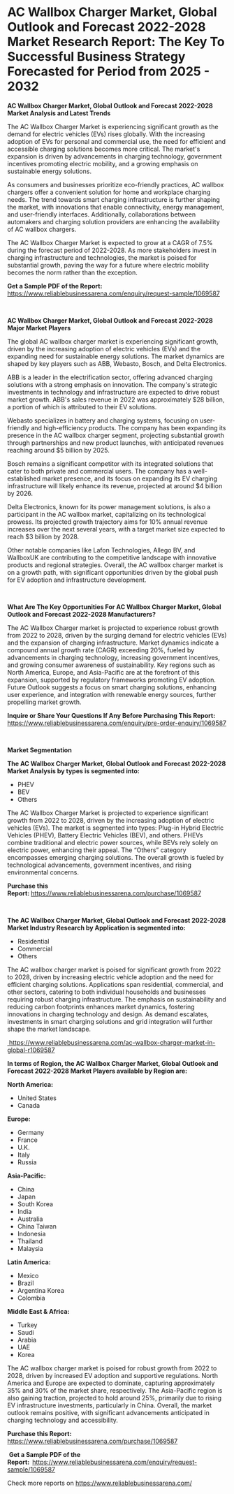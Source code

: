 <p><h1>AC Wallbox Charger Market, Global Outlook and Forecast 2022-2028 Market Research Report: The Key To Successful Business Strategy Forecasted for Period from 2025 - 2032</h1></p><p><strong>AC Wallbox Charger Market, Global Outlook and Forecast 2022-2028 Market Analysis and Latest Trends</strong></p>
<p><p>The AC Wallbox Charger Market is experiencing significant growth as the demand for electric vehicles (EVs) rises globally. With the increasing adoption of EVs for personal and commercial use, the need for efficient and accessible charging solutions becomes more critical. The market's expansion is driven by advancements in charging technology, government incentives promoting electric mobility, and a growing emphasis on sustainable energy solutions. </p><p>As consumers and businesses prioritize eco-friendly practices, AC wallbox chargers offer a convenient solution for home and workplace charging needs. The trend towards smart charging infrastructure is further shaping the market, with innovations that enable connectivity, energy management, and user-friendly interfaces. Additionally, collaborations between automakers and charging solution providers are enhancing the availability of AC wallbox chargers.</p><p>The AC Wallbox Charger Market is expected to grow at a CAGR of 7.5% during the forecast period of 2022-2028. As more stakeholders invest in charging infrastructure and technologies, the market is poised for substantial growth, paving the way for a future where electric mobility becomes the norm rather than the exception.</p></p>
<p><strong>Get a Sample PDF of the Report:&nbsp;</strong> <a href="https://www.reliablebusinessarena.com/enquiry/request-sample/1069587?utm_campaign=2889&utm_medium=2&utm_source=Github&utm_content=ia&utm_term=21032025&utm_id=ac-wallbox-charger-market-global-outlook-and-forecast-2022-2028">https://www.reliablebusinessarena.com/enquiry/request-sample/1069587</a></p>
<p>&nbsp;</p>
<p><strong>AC Wallbox Charger Market, Global Outlook and Forecast 2022-2028 Major Market Players</strong></p>
<p><p>The global AC wallbox charger market is experiencing significant growth, driven by the increasing adoption of electric vehicles (EVs) and the expanding need for sustainable energy solutions. The market dynamics are shaped by key players such as ABB, Webasto, Bosch, and Delta Electronics.</p><p>ABB is a leader in the electrification sector, offering advanced charging solutions with a strong emphasis on innovation. The company's strategic investments in technology and infrastructure are expected to drive robust market growth. ABB's sales revenue in 2022 was approximately $28 billion, a portion of which is attributed to their EV solutions.</p><p>Webasto specializes in battery and charging systems, focusing on user-friendly and high-efficiency products. The company has been expanding its presence in the AC wallbox charger segment, projecting substantial growth through partnerships and new product launches, with anticipated revenues reaching around $5 billion by 2025.</p><p>Bosch remains a significant competitor with its integrated solutions that cater to both private and commercial users. The company has a well-established market presence, and its focus on expanding its EV charging infrastructure will likely enhance its revenue, projected at around $4 billion by 2026.</p><p>Delta Electronics, known for its power management solutions, is also a participant in the AC wallbox market, capitalizing on its technological prowess. Its projected growth trajectory aims for 10% annual revenue increases over the next several years, with a target market size expected to reach $3 billion by 2028.</p><p>Other notable companies like Lafon Technologies, Allego BV, and WallboxUK are contributing to the competitive landscape with innovative products and regional strategies. Overall, the AC wallbox charger market is on a growth path, with significant opportunities driven by the global push for EV adoption and infrastructure development.</p></p>
<p>&nbsp;</p>
<p><strong>What Are The Key Opportunities For AC Wallbox Charger Market, Global Outlook and Forecast 2022-2028 Manufacturers?</strong></p>
<p><p>The AC Wallbox Charger market is projected to experience robust growth from 2022 to 2028, driven by the surging demand for electric vehicles (EVs) and the expansion of charging infrastructure. Market dynamics indicate a compound annual growth rate (CAGR) exceeding 20%, fueled by advancements in charging technology, increasing government incentives, and growing consumer awareness of sustainability. Key regions such as North America, Europe, and Asia-Pacific are at the forefront of this expansion, supported by regulatory frameworks promoting EV adoption. Future Outlook suggests a focus on smart charging solutions, enhancing user experience, and integration with renewable energy sources, further propelling market growth.</p></p>
<p><strong>Inquire or Share Your Questions If Any Before Purchasing This Report:</strong> <a href="https://www.reliablebusinessarena.com/enquiry/pre-order-enquiry/1069587?utm_campaign=2889&utm_medium=2&utm_source=Github&utm_content=ia&utm_term=21032025&utm_id=ac-wallbox-charger-market-global-outlook-and-forecast-2022-2028">https://www.reliablebusinessarena.com/enquiry/pre-order-enquiry/1069587</a></p>
<p>&nbsp;</p>
<p><strong>Market Segmentation</strong></p>
<p><strong>The AC Wallbox Charger Market, Global Outlook and Forecast 2022-2028 Market Analysis by types is segmented into:</strong></p>
<p><ul><li>PHEV</li><li>BEV</li><li>Others</li></ul></p>
<p><p>The AC Wallbox Charger Market is projected to experience significant growth from 2022 to 2028, driven by the increasing adoption of electric vehicles (EVs). The market is segmented into types: Plug-in Hybrid Electric Vehicles (PHEV), Battery Electric Vehicles (BEV), and others. PHEVs combine traditional and electric power sources, while BEVs rely solely on electric power, enhancing their appeal. The “Others” category encompasses emerging charging solutions. The overall growth is fueled by technological advancements, government incentives, and rising environmental concerns.</p></p>
<p><strong>Purchase this Report:&nbsp;</strong><a href="https://www.reliablebusinessarena.com/purchase/1069587?utm_campaign=2889&utm_medium=2&utm_source=Github&utm_content=ia&utm_term=21032025&utm_id=ac-wallbox-charger-market-global-outlook-and-forecast-2022-2028">https://www.reliablebusinessarena.com/purchase/1069587</a></p>
<p>&nbsp;</p>
<p><strong>The AC Wallbox Charger Market, Global Outlook and Forecast 2022-2028 Market Industry Research by Application is segmented into:</strong></p>
<p><ul><li>Residential</li><li>Commercial</li><li>Others</li></ul></p>
<p><p>The AC wallbox charger market is poised for significant growth from 2022 to 2028, driven by increasing electric vehicle adoption and the need for efficient charging solutions. Applications span residential, commercial, and other sectors, catering to both individual households and businesses requiring robust charging infrastructure. The emphasis on sustainability and reducing carbon footprints enhances market dynamics, fostering innovations in charging technology and design. As demand escalates, investments in smart charging solutions and grid integration will further shape the market landscape.</p></p>
<p><a href="https://www.reliablebusinessarena.com/ac-wallbox-charger-market-in-global-r1069587?utm_campaign=2889&utm_medium=2&utm_source=Github&utm_content=ia&utm_term=21032025&utm_id=ac-wallbox-charger-market-global-outlook-and-forecast-2022-2028">&nbsp;https://www.reliablebusinessarena.com/ac-wallbox-charger-market-in-global-r1069587</a></p>
<p><strong>In terms of Region, the AC Wallbox Charger Market, Global Outlook and Forecast 2022-2028 Market Players available by Region are:</strong></p>
<p>
    <p> <strong> North America: </strong>
        <ul>
            <li>United States</li>
            <li>Canada</li>
        </ul>
        </p> 
    <p> <strong> Europe: </strong>
        <ul>
            <li>Germany</li>
            <li>France</li>
            <li>U.K.</li>
            <li>Italy</li>
            <li>Russia</li>
        </ul>
        </p> 
    <p> <strong> Asia-Pacific: </strong>
        <ul>
            <li>China</li>
            <li>Japan</li>
            <li>South Korea</li>
            <li>India</li>
            <li>Australia</li>
            <li>China Taiwan</li>
            <li>Indonesia</li>
            <li>Thailand</li>
            <li>Malaysia</li>
        </ul>
        </p> 
    <p> <strong> Latin America: </strong>
        <ul>
            <li>Mexico</li>
            <li>Brazil</li>
            <li>Argentina Korea</li>
            <li>Colombia</li>
        </ul>
        </p> 
    <p> <strong> Middle East & Africa: </strong>
        <ul>
            <li>Turkey</li>
            <li>Saudi</li>
            <li>Arabia</li>
            <li>UAE</li>
            <li>Korea</li>
        </ul>
    </p>
    </p>
<p><p>The AC wallbox charger market is poised for robust growth from 2022 to 2028, driven by increased EV adoption and supportive regulations. North America and Europe are expected to dominate, capturing approximately 35% and 30% of the market share, respectively. The Asia-Pacific region is also gaining traction, projected to hold around 25%, primarily due to rising EV infrastructure investments, particularly in China. Overall, the market outlook remains positive, with significant advancements anticipated in charging technology and accessibility.</p></p>
<p><strong>Purchase this Report: </strong><a href="https://www.reliablebusinessarena.com/purchase/1069587?utm_campaign=2889&utm_medium=2&utm_source=Github&utm_content=ia&utm_term=21032025&utm_id=ac-wallbox-charger-market-global-outlook-and-forecast-2022-2028">https://www.reliablebusinessarena.com/purchase/1069587</a></p>
<p>&nbsp;<strong>Get a Sample PDF of the Report:&nbsp;&nbsp;</strong><a href="https://www.reliablebusinessarena.com/enquiry/request-sample/1069587?utm_campaign=2889&utm_medium=2&utm_source=Github&utm_content=ia&utm_term=21032025&utm_id=ac-wallbox-charger-market-global-outlook-and-forecast-2022-2028">https://www.reliablebusinessarena.com/enquiry/request-sample/1069587</a></p>
<p><strong></strong></p>
<p>Check more reports on <a href="https://www.reliablebusinessarena.com/?utm_campaign=2889&utm_medium=2&utm_source=Github&utm_content=ia&utm_term=21032025&utm_id=ac-wallbox-charger-market-global-outlook-and-forecast-2022-2028">https://www.reliablebusinessarena.com/</a></p>